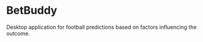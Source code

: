 BetBuddy
========

Desktop application for football predictions based on factors influencing the outcome.
